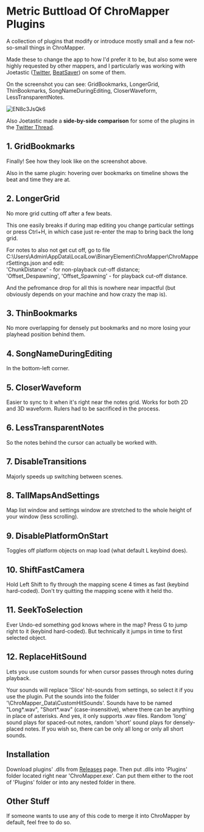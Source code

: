 # Metric Buttload Of ChroMapper Plugins
A collection of plugins that modify or introduce mostly small and a few not-so-small things in ChroMapper. 

Made these to change the app to how I'd prefer it to be, but also some were highly requested by other mappers, and I particularly was working with Joetastic ([Twitter](https://twitter.com/Joetastic_), [BeatSaver](https://beatsaver.com/profile/58338)) on some of them.

On the screenshot you can see:
GridBookmarks, LongerGrid, ThinBookmarks, SongNameDuringEditing, CloserWaveform, LessTransparentNotes.

![EN8c3JsQk6](https://user-images.githubusercontent.com/33060527/167791164-4ba05bc2-a83b-489b-8de8-84df72ac01fc.jpg)

Also Joetastic made a **side-by-side comparison** for some of the plugins in the [Twitter Thread](https://twitter.com/Joetastic_/status/1524663790733721600).

## 1. GridBookmarks
Finally! See how they look like on the screenshot above. 

Also in the same plugin: hovering over bookmarks on timeline shows the beat and time they are at.

## 2. LongerGrid
No more grid cutting off after a few beats. 

This one easily breaks if during map editing you change particular settings or press Ctrl+H, in which case just re-enter the map to bring back the long grid.

For notes to also not get cut off, go to file C:\Users\Admin\AppData\LocalLow\BinaryElement\ChroMapper\ChroMapperSettings.json and edit:  
'ChunkDistance' - for non-playback cut-off distance;  
'Offset_Despawning', 'Offset_Spawning' - for playback cut-off distance.

And the pefromance drop for all this is nowhere near impactful (but obviously depends on your machine and how crazy the map is).

## 3. ThinBookmarks
No more overlapping for densely put bookmarks and no more losing your playhead position behind them.

## 4. SongNameDuringEditing
In the bottom-left corner.

## 5. CloserWaveform
Easier to sync to it when it's right near the notes grid. Works for both 2D and 3D waveform. Rulers had to be sacrificed in the process.

## 6. LessTransparentNotes
So the notes behind the cursor can actually be worked with.

## 7. DisableTransitions
Majorly speeds up switching between scenes.

## 8. TallMapsAndSettings
Map list window and settings window are stretched to the whole height of your window (less scrolling).

## 9. DisablePlatformOnStart
Toggles off platform objects on map load (what default L keybind does).

## 10. ShiftFastCamera
Hold Left Shift to fly through the mapping scene 4 times as fast (keybind hard-coded). Don't try quitting the mapping scene with it held tho.

## 11. SeekToSelection
Ever Undo-ed something god knows where in the map? Press G to jump right to it (keybind hard-coded). But technically it jumps in time to first selected object.

## 12. ReplaceHitSound
Lets you use custom sounds for when cursor passes through notes during playback. 

Your sounds will replace 'Slice' hit-sounds from settings, so select it if you use the plugin. Put the sounds into the folder '\ChroMapper_Data\CustomHitSounds'. Sounds have to be named "Long*.wav", "Short*.wav" (case-insensitive), where there can be anything in place of asterisks. And yes, it only supports .wav files. Random 'long' sound plays for spaced-out notes, random 'short' sound plays for densely-placed notes. If you wish so, there can be only all long or only all short sounds.

## Installation
Download plugins' .dlls from [Releases](https://github.com/ShadowVirtues/Metric-Buttload-Of-ChroMapper-Plugins/releases/) page. Then put .dlls into 'Plugins' folder located right near 'ChroMapper.exe'. Can put them either to the root of 'Plugins' folder or into any nested folder in there.

## Other Stuff
If someone wants to use any of this code to merge it into ChroMapper by default, feel free to do so.

